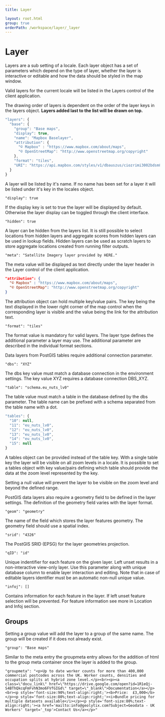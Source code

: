 ```yaml
---
title: Layer

layout: root.html
group: true
orderPath: /workspace/layer/_layer
---
```


# Layer

Layers are a sub setting of a locale. Each layer object has a set of parameters which depend on the type of layer, whether the layer is interactive or editable and how the data should be styled in the map window. 

Valid layers for the current locale will be listed in the Layers control of the client application.

The drawing order of layers is dependent on the order of the layer keys in the layers object. **Layers added last to the list will be drawn on top.**

```javascript
"layers": {
  "base": {
    "group": "Base maps",
    "display": true,
    "name": "Mapbox Baselayer",
    "attribution": {
      "© Mapbox" : "https://www.mapbox.com/about/maps",
      "© OpenStreetMap": "http://www.openstreetmap.org/copyright"
    },
    "format": "tiles",
    "URI": "https://api.mapbox.com/styles/v1/dbauszus/ciozrimi3002bdsm8bjtn2v1y/tiles/256/{z}/{x}/{y}?&provider=MAPBOX"
  }
}
```

A layer will be listed by it's name. If no name has been set for a layer it will be listed under it's key in the locales object.

`"display": true`

If the display key is set to true the layer will be displayed by default. Otherwise the layer display can be toggled through the client interface.

`"hidden": true`

A layer can be hidden from the layers list. It is still possible to select locations from hidden layers and aggregate scores from hidden layers can be used in lookup fields. Hidden layers can be used as scratch layers to store aggregate locations created from running filter outputs.

`"meta": "Satellite Imagery layer provided by HERE."`

The meta value will be displayed as text directly under the layer header in the Layer control of the client application.

```json
"attribution": {
  "© Mapbox" : "https://www.mapbox.com/about/maps",
  "© OpenStreetMap": "http://www.openstreetmap.org/copyright"
}
```

The attribution object can hold multiple key/value pairs. The key being the text displayed in the lower right corner of the map control when the corresponding layer is visible and the value being the link for the attribution text.

`"format": "tiles"`

The format value is mandatory for valid layers. The layer type defines the additional parameter a layer may use. The additional parameter are described in the individual format sections.

Data layers from PostGIS tables require additional connection parameter.

`"dbs": "XYZ"`

The dbs key value must match a database connection in the environment settings. The key value XYZ requires a database connection DBS\_XYZ.

`"table": "schema.eu_nuts_lv0"`

The table value must match a table in the database defined by the dbs parameter. The table name can be prefixed with a schema separated from the table name with a dot.

```javascript
"tables": {
  "10": null,
  "11": "eu_nuts_lv0",
  "12": "eu_nuts_lv0",
  "13": "eu_nuts_lv0",
  "14": "eu_nuts_lv0",
  "15": null
}
```

A tables object can be provided instead of the table key. With a single table key the layer will be visible on all zoom levels in a locale. It is possible to set a tables object with key value/pairs defining which table should provide the data at the zoom level represented by the key.

Setting a null value will prevent the layer to be visible on the zoom level and beyond the defined range.

PostGIS data layers also require a geometry field to be defined in the layer settings. The definition of the geometry field varies with the layer format.

`"geom": "geometry"`

The name of the field which stores the layer features geometry. The geometry field should use a spatial index.

`"srid": "4326"`

The PostGIS SRID (EPSG) for the layer geometries projection.

`"qID": "id"`

Unique indentifier for each feature on the given layer. Left unset results in a non-interactive view-only layer. Use this parameter along with unique database column to enable layer interaction and editing. Note that in case of editable layers identifier must be an automatic non-null unique value.

`"infoj": []`

Contains information for each feature in the layer. If left unset feature selection will be prevented. For feature information see more in Location and Infoj section.

## Groups

Setting a group value will add the layer to a group of the same name. The group will be created if it does not already exist.

`"group": "Base maps"`

Similar to the meta entry the groupmeta entry allows for the addition of html to the group meta container once the layer is added to the group.

`"groupmeta": "<p>Up to date worker counts for more than 400,000 commercial postcodes across the UK. Worker counts, densities and occupation splits at hybrid zone level.</p><br><p><a class=\"docu_link\" href=\"https://drive.google.com/open?id=1R1eQj-S4BThQkcqFmFvhN3mo6FVfGIGd\" target=\"_blank\">Documentation</a></p><br><p style='font-size:90%;text-align:right;'><b>Price:  £3,000</b></p><p style='font-size:80%;text-align:right;'><i>Bundle pricing for multiple datasets available</i></p><p style='font-size:80%;text-align:right;'><a href='mailto:info@geolytix.com?Subject=Geodata - UK Workers' target='_top'>Contact Us</a></p>"`